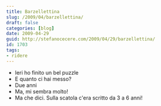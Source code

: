 ```yaml
---
title: Barzellettina
slug: /2009/04/barzellettina/
draft: false
categories: [blog]
date: 2009-04-29
guid: http://stefanocecere.com/2009/04/29/barzellettina/
id: 1703
tags:
- ridere
---
```


- Ieri ho finito un bel puzzle
- E quanto ci hai messo?
- Due anni
- Ma, mi sembra molto!
- Ma che dici. Sulla scatola c'era scritto da 3 a 6 anni!
